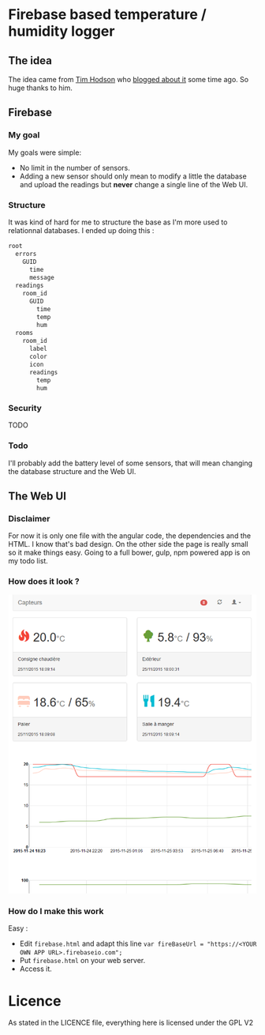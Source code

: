 ﻿# Firebase based temperature / humidity logger

## The idea

The idea came from [Tim Hodson](https://github.com/timhodson/rpi-sensor-station) who [blogged about it](http://timhodson.com/2014/04/rpi-sensor-network-collecting-the-data/) some time ago. So huge thanks to him.

## Firebase

### My goal

My goals were simple:
 * No limit in the number of sensors.
 * Adding a new sensor should only mean to modify a little the database and upload the readings but **never** change a single line of the Web UI.

### Structure

It was kind of hard for me to structure the base as I'm more used to relationnal databases. I ended up doing this :

```
root
  errors
    GUID
      time
      message
  readings
    room_id
      GUID
        time
        temp
        hum
  rooms
    room_id
      label
      color
      icon
      readings
        temp
        hum
```

### Security

TODO

### Todo

I'll probably add the battery level of some sensors, that will mean changing the database structure and the Web UI.

## The Web UI

### Disclaimer

For now it is only one file with the angular code, the dependencies and the HTML. I know that's bad design. On the other side the page is really small so it make things easy. Going to a full bower, gulp, npm powered app is on my todo list.

### How does it look ?

![Image](firebase-sensor.png)

### How do I make this work

Easy :
 * Edit `firebase.html` and adapt this line `var fireBaseUrl = "https://<YOUR OWN APP URL>.firebaseio.com";`
 * Put `firebase.html` on your web server.
 * Access it.

# Licence

As stated in the LICENCE file, everything here is licensed under the GPL V2
